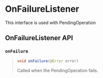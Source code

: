 # OnFailureListener

This interface is used with PendingOperation

## OnFailureListener API

### `onFailure`

> ```java
> void onFailure(@Error error)
> ```
>
> Called when the PendingOperation fails.
